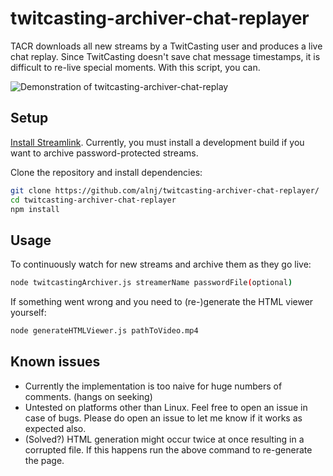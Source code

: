 # twitcasting-archiver-chat-replayer
TACR downloads all new streams by a TwitCasting user and produces a live chat replay.
Since TwitCasting doesn't save chat message timestamps, it is difficult to re-live special moments.
With this script, you can.

![Demonstration of twitcasting-archiver-chat-replay](https://i.imgur.com/g4yKiG2.gif)

## Setup
[Install Streamlink](https://streamlink.github.io/install.html). Currently, you must install a development build if you want to archive password-protected streams.

Clone the repository and install dependencies:
```sh
git clone https://github.com/alnj/twitcasting-archiver-chat-replayer/
cd twitcasting-archiver-chat-replayer
npm install
```

## Usage
To continuously watch for new streams and archive them as they go live:
```sh
node twitcastingArchiver.js streamerName passwordFile(optional)
```

If something went wrong and you need to (re-)generate the HTML viewer yourself:
```sh
node generateHTMLViewer.js pathToVideo.mp4
```

## Known issues
- Currently the implementation is too naive for huge numbers of comments. (hangs on seeking)
- Untested on platforms other than Linux. Feel free to open an issue in case of bugs. Please do open an issue to let me know if it works as expected also.
- (Solved?) HTML generation might occur twice at once resulting in a corrupted file. If this happens run the above command to re-generate the page.

